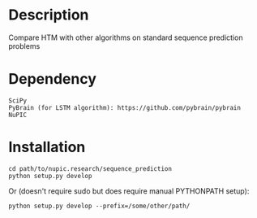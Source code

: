 # Description

Compare HTM with other algorithms on standard sequence prediction problems

# Dependency
    SciPy
    PyBrain (for LSTM algorithm): https://github.com/pybrain/pybrain
    NuPIC

# Installation

	cd path/to/nupic.research/sequence_prediction
	python setup.py develop

Or (doesn't require sudo but does require manual PYTHONPATH setup):

	python setup.py develop --prefix=/some/other/path/
